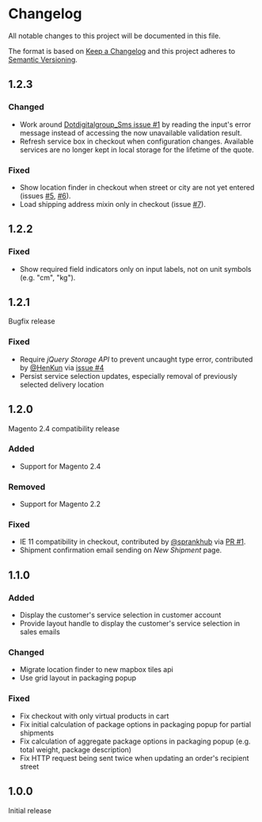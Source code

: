 # Changelog
All notable changes to this project will be documented in this file.

The format is based on [Keep a Changelog](http://keepachangelog.com/en/1.0.0/)
and this project adheres to [Semantic Versioning](http://semver.org/spec/v2.0.0.html).

## 1.2.3

### Changed

- Work around [Dotdigitalgroup_Sms issue #1](https://github.com/dotmailer/dotmailer-magento2-extension-sms/issues/1)
  by reading the input's error message instead of accessing the now unavailable validation result.
- Refresh service box in checkout when configuration changes. Available services are no longer kept in local storage for the lifetime of the quote.

### Fixed

- Show location finder in checkout when street or city are not yet entered
  (issues [#5](https://github.com/netresearch/dhl-module-ui/issues/5),
  [#6](https://github.com/netresearch/dhl-module-ui/issues/6)).
- Load shipping address mixin only in checkout (issue [#7](https://github.com/netresearch/dhl-module-ui/issues/7)).

## 1.2.2

### Fixed

- Show required field indicators only on input labels, not on unit symbols (e.g. "cm", "kg").

## 1.2.1

Bugfix release

### Fixed

- Require _jQuery Storage API_ to prevent uncaught type error, contributed by [@HenKun](https://github.com/HenKun) via [issue #4](https://github.com/netresearch/dhl-module-ui/issues/4)
- Persist service selection updates, especially removal of previously selected delivery location

## 1.2.0

Magento 2.4 compatibility release

### Added

- Support for Magento 2.4

### Removed

- Support for Magento 2.2

### Fixed

- IE 11 compatibility in checkout, contributed by [@sprankhub](https://github.com/sprankhub) via [PR #1](https://github.com/netresearch/dhl-module-ui/pull/1).
- Shipment confirmation email sending on _New Shipment_ page.

## 1.1.0

### Added

- Display the customer's service selection in customer account
- Provide layout handle to display the customer's service selection in sales emails

### Changed

- Migrate location finder to new mapbox tiles api
- Use grid layout in packaging popup

### Fixed

- Fix checkout with only virtual products in cart
- Fix initial calculation of package options in packaging popup for partial shipments
- Fix calculation of aggregate package options in packaging popup (e.g. total weight, package description)
- Fix HTTP request being sent twice when updating an order's recipient street

## 1.0.0

Initial release
